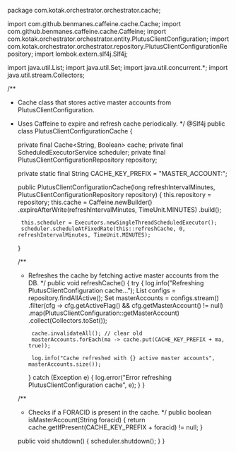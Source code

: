 package com.kotak.orchestrator.orchestrator.cache;

import com.github.benmanes.caffeine.cache.Cache;
import com.github.benmanes.caffeine.cache.Caffeine;
import com.kotak.orchestrator.orchestrator.entity.PlutusClientConfiguration;
import com.kotak.orchestrator.orchestrator.repository.PlutusClientConfigurationRepository;
import lombok.extern.slf4j.Slf4j;

import java.util.List;
import java.util.Set;
import java.util.concurrent.*;
import java.util.stream.Collectors;

/**
 * Cache class that stores active master accounts from PlutusClientConfiguration.
 * Uses Caffeine to expire and refresh cache periodically.
 */
@Slf4j
public class PlutusClientConfigurationCache {

    private final Cache<String, Boolean> cache;
    private final ScheduledExecutorService scheduler;
    private final PlutusClientConfigurationRepository repository;

    private static final String CACHE_KEY_PREFIX = "MASTER_ACCOUNT:";

    public PlutusClientConfigurationCache(long refreshIntervalMinutes, PlutusClientConfigurationRepository repository) {
        this.repository = repository;
        this.cache = Caffeine.newBuilder()
                .expireAfterWrite(refreshIntervalMinutes, TimeUnit.MINUTES)
                .build();

        this.scheduler = Executors.newSingleThreadScheduledExecutor();
        scheduler.scheduleAtFixedRate(this::refreshCache, 0, refreshIntervalMinutes, TimeUnit.MINUTES);
    }

    /**
     * Refreshes the cache by fetching active master accounts from the DB.
     */
    public void refreshCache() {
        try {
            log.info("Refreshing PlutusClientConfiguration cache...");
            List<PlutusClientConfiguration> configs = repository.findAllActive();
            Set<String> masterAccounts = configs.stream()
                    .filter(cfg -> cfg.getActiveFlag() && cfg.getMasterAccount() != null)
                    .map(PlutusClientConfiguration::getMasterAccount)
                    .collect(Collectors.toSet());

            cache.invalidateAll(); // clear old
            masterAccounts.forEach(ma -> cache.put(CACHE_KEY_PREFIX + ma, true));

            log.info("Cache refreshed with {} active master accounts", masterAccounts.size());
        } catch (Exception e) {
            log.error("Error refreshing PlutusClientConfiguration cache", e);
        }
    }

    /**
     * Checks if a FORACID is present in the cache.
     */
    public boolean isMasterAccount(String foracid) {
        return cache.getIfPresent(CACHE_KEY_PREFIX + foracid) != null;
    }

    public void shutdown() {
        scheduler.shutdown();
    }
}
